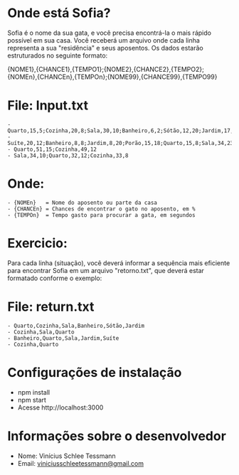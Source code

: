 # Onde está Sofia?

Sofia é o nome da sua gata, e você precisa encontrá-la o mais rápido possível em sua casa.
Você receberá um arquivo onde cada linha representa a sua "residência" e seus aposentos. Os dados estarão estruturados no seguinte formato:

{NOME1},{CHANCE1},{TEMPO1};{NOME2},{CHANCE2},{TEMPO2};{NOMEn},{CHANCEn},{TEMPOn};{NOME99},{CHANCE99},{TEMPO99}

# File: Input.txt
	- Quarto,15,5;Cozinha,20,8;Sala,30,10;Banheiro,6,2;Sótão,12,20;Jardim,17,18
	- Suíte,20,12;Banheiro,8,8;Jardim,8,20;Porão,15,18;Quarto,15,8;Sala,34,23
	- Quarto,51,15;Cozinha,49,12
	- Sala,34,10;Quarto,32,12;Cozinha,33,8

# Onde:
	- {NOMEn}   = Nome do aposento ou parte da casa
	- {CHANCEn} = Chances de encontrar o gato no aposento, em %
	- {TEMPOn}  = Tempo gasto para procurar a gata, em segundos

# Exercicio:
Para cada linha (situação), você deverá informar a sequência mais eficiente para encontrar Sofia em um arquivo "retorno.txt", que 
deverá estar formatado conforme o exemplo:

# File: return.txt
	- Quarto,Cozinha,Sala,Banheiro,Sótão,Jardim
	- Cozinha,Sala,Quarto
	- Banheiro,Quarto,Sala,Jardim,Suíte
	- Cozinha,Quarto

# Configurações de instalação
  - npm install
  - npm start
  - Acesse http://localhost:3000

# Informações sobre o desenvolvedor
 - Nome: Vinícius Schlee Tessmann
 - Email: viniciusschleetessmann@gmail.com

 